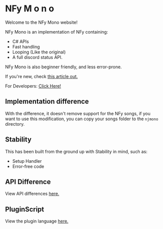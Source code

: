# NFy M o n o

Welcome to the NFy Mono website!

NFy Mono is an implementation of NFy containing:

* C# APIs
* Fast handling
* Looping (Like the original)
* A full discord status API.

NFy Mono is also beginner friendly, and less error-prone.

If you're new, check [this article out.](./getting-started/index.md)

For Developers: [Click Here!](https://thenfyproject.tk/nfymono)

## Implementation difference

With the difference, it doesn't remove support for the NFy songs, if you want to use this modification, you can copy your songs folder to the `njmono` directory.

## Stability

This has been built from the ground up with Stability in mind, such as:

* Setup Handler
* Error-free code

## API Difference

View API differences [here.](./api.md)

## PluginScript

View the plugin language [here.](./plugin/)